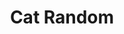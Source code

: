 ---
title: Cat Random
featuredImage: /uploads/gatito_random.png
ecommerceImage: /uploads/regucom.png
description: Hundrends of random pictures of lovely Cats 
release: 2021
genre: API + JS Vanilla
link: https://randomcat-iamuayeb.netlify.app
tags:
   - JS Vanilla
   - API
---